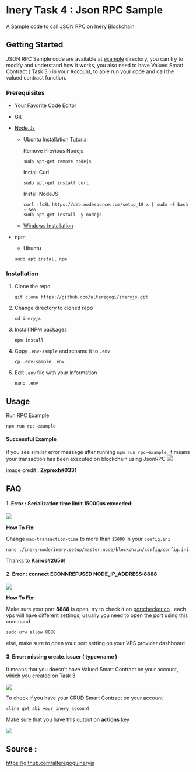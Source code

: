 # Inery Task 4 : Json RPC Sample
A Sample code to call JSON RPC on Inery Blockchain

## Getting Started

JSON RPC Sample code are available at [example](https://github.com/alteregogi/ineryjs/blob/master/example/) directory, you can try to modify and understand how it works, you also need to have Valued Smart Contract ( Task 3 ) in your Account, to able run your code and call the valued contract function.


### Prerequisites

- Your Favorite Code Editor
- Git
- [Node.Js](https://nodejs.dev/en/)

  - Ubuntu Installation Tutorial

    Remove Previous Nodejs

    ```
    sudo apt-get remove nodejs
    ```

    Install Curl

    ```
    sudo apt-get install curl
    ```

    Install NodeJS

    ```
    curl -fsSL https://deb.nodesource.com/setup_19.x | sudo -E bash - &&\
    sudo apt-get install -y nodejs
    ```

    

  - [Windows Installation](https://nodejs.org/dist/v18.12.1/node-v18.12.1-x64.msi)

- npm

  - Ubuntu

  ```
  sudo apt install npm
  ```


### Installation

1. Clone the repo

   ```
   git clone https://github.com/alteregogi/ineryjs.git
   ```

2. Change directory to cloned repo

   ```
   cd ineryjs
   ```

3. Install NPM packages

   ```
   npm install
   ```

4. Copy `.env-sample` and rename it to `.env`

   ```
   cp .env-sample .env
   ```

5. Edit ```.env``` file with your information

   ```
   nano .env
   ```


## Usage

Run RPC Example

```
npm run rpc-example
```



#### Successful Example

if you see similar error message after running ``npm run rpc-example``, it means your transaction has been executed on blockchain using JsonRPC
![](https://snipboard.io/JQ1hnc.jpg)

image credit : **Zyprexh#0331**

## FAQ

#### 1. Error : Serialization time limit 15000us exceeded:

![](https://snipboard.io/a0drGN.jpg)

**How To Fix:**

Change ``max-transaction-time`` to more than ``15000`` in your ``config.ini``
```shell
nano ./inery-node/inery.setup/master.node/blockchain/config/config.ini
```

Thanks to **Kairos#2656**!


#### 2. Error : connect ECONNREFUSED NODE_IP_ADDRESS:8888

![](https://snipboard.io/UgSMH2.jpg)

**How To Fix:**

Make sure your port **8888** is open, try to check it on [portchecker.co](https://portchecker.co/) , each vps will have different settings, usually you need to open the port using this command
```
sudo ufw allow 8888
```

else, make sure to open your port setting on your VPS provider dashboard

#### 3. Error: missing create.issuer ( type=name )

It means that you doesn't have Valued Smart Contract on your account, which you created on Task 3.

![](https://snipboard.io/aTBHL3.jpg)

To check if you have your CRUD Smart Contract on your account

```
cline get abi your_inery_account
```

Make sure that you have this output on **actions** key

![](https://snipboard.io/0vsnOq.jpg)

## Source :
https://github.com/alteregogi/ineryjs
